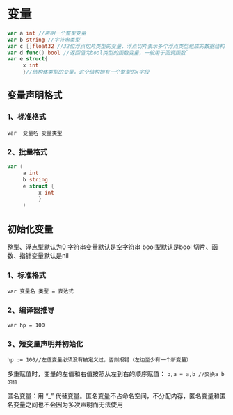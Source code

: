  # 变量
                                                
```go               
var a int //声明一个整型变量
var b string //字符串类型
var c []float32 //32位浮点切片类型的变量，浮点切片表示多个浮点类型组成的数据结构
var d func() bool //返回值为bool类型的函数变量，一般用于回调函数`
var e struct{
     x int
     }//结构体类型的变量，这个结构拥有一个整型的x字段
```

## 变量声明格式
### 1、标准格式
`var  变量名 变量类型`
	 
### 2、批量格式

```go
var (
     a int
     b string
     e struct {
          x int
          }
     ) 
```
## 初始化变量
整型、浮点型默认为0
字符串变量默认是空字符串
bool型默认是bool
切片、函数、指针变量默认是nil

### 1、标准格式

`var 变量名 类型 = 表达式`

### 2、编译器推导

`var hp = 100`

### 3、短变量声明并初始化

`hp := 100//左值变量必须没有被定义过，否则报错（左边至少有一个新变量）`

多重赋值时，变量的左值和右值按照从左到右的顺序赋值：
`b,a = a,b //交换a b的值`

匿名变量：用 “_” 代替变量。匿名变量不占命名空间，不分配内存，匿名变量和匿名变量之间也不会因为多次声明而无法使用
